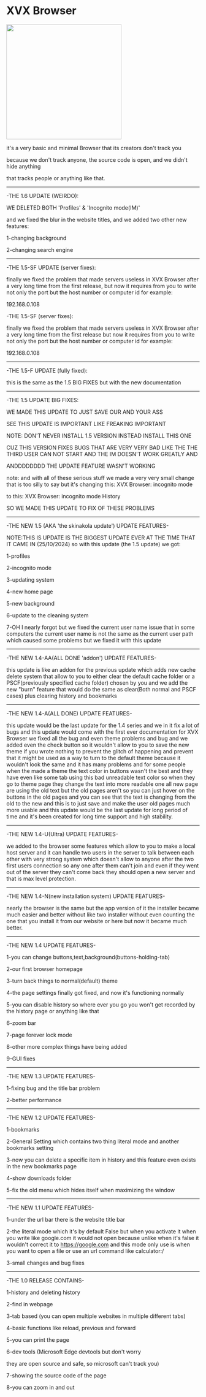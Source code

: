 # XVX Browser
<img src="https://github.com/user-attachments/assets/8f296d33-fca3-48c3-a9a5-eb09b5734ade" width="300" height="300">

it's a very basic and minimal Browser that its creators don't track you

because we don't track anyone, the source code is open, and we didn't hide anything

that tracks people or anything like that.

----------------

-THE 1.6 UPDATE (WEIRDO):

WE DELETED BOTH 'Profiles' & 'Incognito mode(IM)'

and we fixed the blur in the website titles, and we added two other new features:

1-changing background

2-changing search engine

-----------------
-THE 1.5-SF UPDATE (server fixes):

finally we fixed the problem that made servers useless in XVX Browser after a very long time from the first 
release, but now it requires from you to write not only the port but the host number or computer id for example:

192.168.0.108

-THE 1.5-SF (server fixes):

finally we fixed the problem that made servers useless in XVX Browser after a very long time from the first 
release but now it requires from you to write not only the port but the host number or computer id for example:

192.168.0.108

----------------

-THE 1.5-F UPDATE (fully fixed):

this is the same as the 1.5 BIG FIXES
but with the new documentation

----------------

-THE 1.5 UPDATE BIG FIXES:


WE MADE THIS UPDATE TO JUST SAVE OUR AND YOUR ASS


SEE THIS UPDATE IS IMPORTANT LIKE FREAKING IMPORTANT


NOTE: DON'T NEVER INSTALL 1.5 VERSION INSTEAD INSTALL THIS ONE


CUZ THIS VERSION FIXES BUGS THAT ARE VERY VERY BAD LIKE THE THE THIRD USER CAN NOT START AND THE IM DOESN'T WORK GREATLY AND


ANDDDDDDDD THE UPDATE FEATURE WASN'T WORKING


note: and with all of these serious stuff we made a very very small change that is too silly to say but it's changing this:
XVX Browser: incognito mode


to this: XVX Browser: incognito mode History


SO WE MADE THIS UPDATE TO FIX OF THESE PROBLEMS

------------------------------------------------------------------------

-THE NEW 1.5 (AKA 'the skinakola update') UPDATE FEATURES-

NOTE:THIS IS UPDATE IS THE BIGGEST UPDATE EVER AT THE TIME THAT IT CAME IN (25/10/2024)
so with this update (the 1.5 update)
we got:


1-profiles


2-incognito mode


3-updating system


4-new home page


5-new background


6-update to the cleaning system


7-OH I nearly forgot but we fixed the current user name issue that in some computers the current user name is not the same as the current user path which caused some problems but we fixed it with this update

----------------

-THE NEW 1.4-AA(ALL DONE 'addon') UPDATE FEATURES-

this update is like an addon for the previous update which adds new cache delete system that allow to you to either 
clear the default cache folder or a PSCF(previously specified cache folder) chosen by you and we add the new "burn" 
feature that would do the same as clear(Both normal and PSCF cases) plus clearing history and bookmarks

----------------

-THE NEW 1.4-A(ALL DONE) UPDATE FEATURES-

this update would be the last update for the 1.4 series and we in it fix a lot of bugs and this update would come 
with the first ever documentation for XVX Browser we fixed all the bug and even theme problems and bug and we 
added even the check button so it wouldn't allow to you to save the new theme if you wrote nothing to prevent the
glitch of happening and prevent that it might be used as a way to turn to the default theme because it wouldn't
look the same and it has many problems and for some people when the made a theme the text color in buttons wasn't
the best and they have even like some tab using this bad unreadable text color so when they go to theme page
they change the text into more readable one all new page are using the old text but the old pages aren't 
so you can just hover on the buttons in the old pages and you can see that the text is changing from the old to the new
and this is to just save and make the user old pages much more usable and this update would be the last 
update for long period of time and it's been created for long time support and high stability.

----------------

-THE NEW 1.4-U(Ultra) UPDATE FEATURES-

we added to the browser some features which allow to you to make a local host server and it can handle two users in the server to talk between each other with very strong system which doesn't allow to anyone after the two 
first users connection so any one after them can't join and even if they went out of the server they can't come
back they should open a new server and that is max level protection.

----------------

-THE NEW 1.4-N(new installation system) UPDATE FEATURES-

nearly the browser is the same but the app version of it the installer became much easier and better without like
two installer without even counting the one that you install it from our website or here but now it became much better.

----------------

-THE NEW 1.4 UPDATE FEATURES-

1-you can change buttons,text,background(buttons-holding-tab)

2-our first browser homepage

3-turn back things to normal(default) theme

4-the page settings finally got fixed, and now it's functioning normally

5-you can disable history so where ever you go you won't get recorded by the history
page or anything like that

6-zoom bar

7-page forever lock mode

8-other more complex things have being added

9-GUI fixes

----------------

-THE NEW 1.3 UPDATE FEATURES-

1-fixing bug and the title bar problem

2-better performance

----------------

-THE NEW 1.2 UPDATE FEATURES-

1-bookmarks

2-General Setting which contains two thing literal mode and another bookmarks setting

3-now you can delete a specific item in history and this feature even exists
in the new bookmarks page

4-show downloads folder

5-fix the old menu which hides itself when maximizing the window

----------------

-THE NEW 1.1 UPDATE FEATURES-

1-under the url bar there is the website title bar

2-the literal mode which it's by default False but when you
activate it when you write like google.com it would not open because 
unlike when it's false it wouldn't correct it to https://google.com 
and this mode only use is when you want to open a file or use 
an url command like calculator:/

3-small changes and bug fixes

----------------

-THE 1.0 RELEASE CONTAINS-

1-history and deleting history

2-find in webpage

3-tab based (you can open multiple websites in multiple different tabs)

4-basic functions like reload, previous and forward

5-you can print the page

6-dev tools (Microsoft Edge devtools but don't worry 

they are open source and safe, so microsoft can't track you)

7-showing the source code of the page

8-you can zoom in and out
